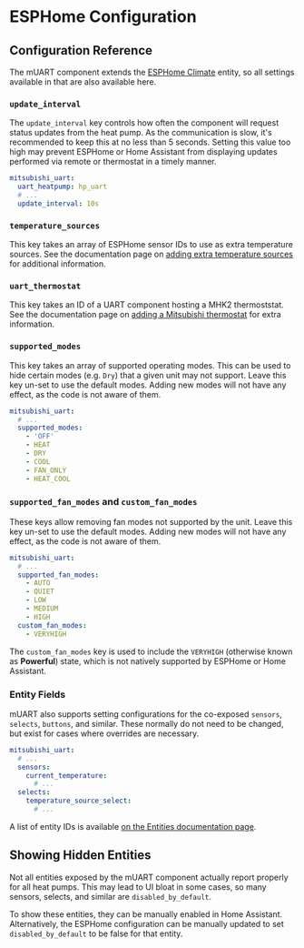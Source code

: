 # ESPHome Configuration

## Configuration Reference

The mUART component extends the [ESPHome Climate](https://esphome.io/components/climate/index.html) entity, so all
settings available in that are also available here.

### `update_interval`

The `update_interval` key controls how often the component will request status updates from the heat pump. As the 
communication is slow, it's recommended to keep this at no less than 5 seconds. Setting this value too high may prevent
ESPHome or Home Assistant from displaying updates performed via remote or thermostat in a timely manner.

```yaml
mitsubishi_uart:
  uart_heatpump: hp_uart
  # ...
  update_interval: 10s
```

### `temperature_sources`

This key takes an array of ESPHome sensor IDs to use as extra temperature sources. See the documentation page on
[adding extra temperature sources](temp-sources.md) for additional information.

### `uart_thermostat`

This key takes an ID of a UART component hosting a MHK2 thermoststat. See the documentation page on 
[adding a Mitsubishi thermostat](thermostat.md) for extra information.

### `supported_modes`

This key takes an array of supported operating modes. This can be used to hide certain modes (e.g. `Dry`) that a given
unit may not support. Leave this key un-set to use the default modes. Adding new modes will not have any effect, as the
code is not aware of them.

```yml
mitsubishi_uart:
  # ...
  supported_modes:
    - 'OFF'
    - HEAT
    - DRY
    - COOL
    - FAN_ONLY
    - HEAT_COOL
```

### `supported_fan_modes` and `custom_fan_modes`

These keys allow removing fan modes not supported by the unit. Leave this key un-set to use the default modes. Adding 
new modes will not have any effect, as the code is not aware of them.

```yml
mitsubishi_uart:
  # ...
  supported_fan_modes:
    - AUTO
    - QUIET
    - LOW
    - MEDIUM
    - HIGH
  custom_fan_modes:
    - VERYHIGH
```

The `custom_fan_modes` key is used to include the `VERYHIGH` (otherwise known as **Powerful**) state, which is not
natively supported by ESPHome or Home Assistant.

### Entity Fields

mUART also supports setting configurations for the co-exposed `sensors`, `selects`, `buttons`, and similar. These 
normally do not need to be changed, but exist for cases where overrides are necessary.

```yml
mitsubishi_uart:
  # ...
  sensors:
    current_temperature:
      # ...
  selects:
    temperature_source_select:
      # ...
```

A list of entity IDs is available [on the Entities documentation page](../entities.md).

## Showing Hidden Entities

Not all entities exposed by the mUART component actually report properly for all heat pumps. This may lead to UI bloat
in some cases, so many sensors, selects, and similar are `disabled_by_default`.

To show these entities, they can be manually enabled in Home Assistant. Alternatively, the ESPHome configuration can be
manually updated to set `disabled_by_default` to be false for that entity.